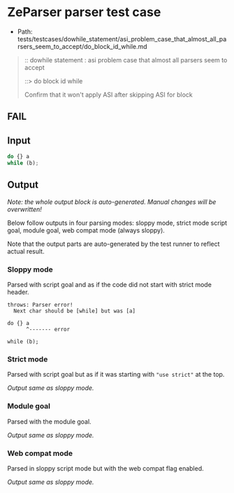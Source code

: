 # ZeParser parser test case

- Path: tests/testcases/dowhile_statement/asi_problem_case_that_almost_all_parsers_seem_to_accept/do_block_id_while.md

> :: dowhile statement : asi problem case that almost all parsers seem to accept
>
> ::> do block id while
>
> Confirm that it won't apply ASI after skipping ASI for block

## FAIL

## Input

`````js
do {} a
while (b);
`````

## Output

_Note: the whole output block is auto-generated. Manual changes will be overwritten!_

Below follow outputs in four parsing modes: sloppy mode, strict mode script goal, module goal, web compat mode (always sloppy).

Note that the output parts are auto-generated by the test runner to reflect actual result.

### Sloppy mode

Parsed with script goal and as if the code did not start with strict mode header.

`````
throws: Parser error!
  Next char should be [while] but was [a]

do {} a
      ^------- error

while (b);
`````

### Strict mode

Parsed with script goal but as if it was starting with `"use strict"` at the top.

_Output same as sloppy mode._

### Module goal

Parsed with the module goal.

_Output same as sloppy mode._

### Web compat mode

Parsed in sloppy script mode but with the web compat flag enabled.

_Output same as sloppy mode._
